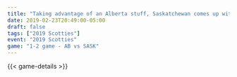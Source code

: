 ```yaml
---
title: "Taking advantage of an Alberta stuff, Saskatchewan comes up with the stuff!"
date: 2019-02-23T20:49:00-05:00
draft: false
tags: ["2019 Scotties"]
event: "2019 Scotties"
game: "1-2 game - AB vs SASK"
---
```

{{< game-details >}}
<!--more--> 